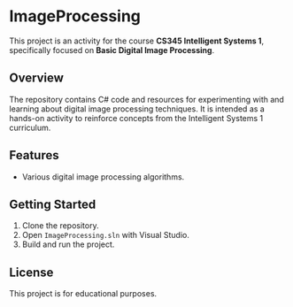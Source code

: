 # ImageProcessing

This project is an activity for the course **CS345 Intelligent Systems 1**, specifically focused on **Basic Digital Image Processing**.

## Overview

The repository contains C# code and resources for experimenting with and learning about digital image processing techniques. It is intended as a hands-on activity to reinforce concepts from the Intelligent Systems 1 curriculum.

## Features

- Various digital image processing algorithms.

## Getting Started

1. Clone the repository.
2. Open `ImageProcessing.sln` with Visual Studio.
3. Build and run the project.

## License

This project is for educational purposes.
